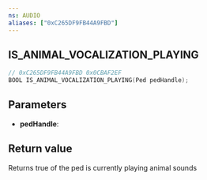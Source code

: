 ```yaml
---
ns: AUDIO
aliases: ["0xC265DF9FB44A9FBD"]
---
```

## IS_ANIMAL_VOCALIZATION_PLAYING

```c
// 0xC265DF9FB44A9FBD 0x0CBAF2EF
BOOL IS_ANIMAL_VOCALIZATION_PLAYING(Ped pedHandle);
```

## Parameters
* **pedHandle**:

## Return value
Returns true of the ped is currently playing animal sounds
